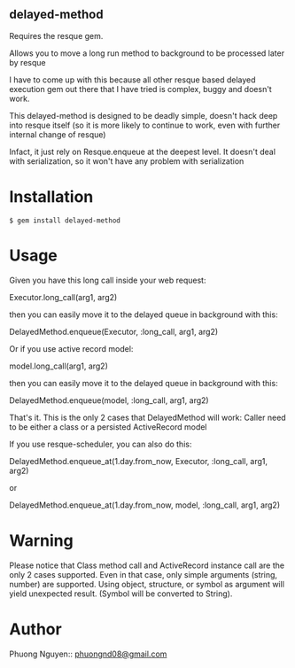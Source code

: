 delayed-method
---------------

Requires the resque gem.

Allows you to move a long run method to background to be processed later by resque

I have to come up with this because all other resque based delayed execution gem out there that I have tried is complex, buggy and doesn't work.

This delayed-method is designed to be deadly simple, doesn't hack deep into resque itself (so it is more likely to continue to work, even with further internal change of resque)

Infact, it just rely on Resque.enqueue at the deepest level. It doesn't deal with serialization, so it won't have any problem with serialization

Installation
============

    $ gem install delayed-method


Usage
============

  Given you have this long call inside your web request:

Executor.long_call(arg1, arg2)

  then you can easily move it to the delayed queue in background with this:

DelayedMethod.enqueue(Executor, :long_call, arg1, arg2)

  Or if you use active record model:

model.long_call(arg1, arg2)

  then you can easily move it to the delayed queue in background with this:

DelayedMethod.enqueue(model, :long_call, arg1, arg2)

That's it. This is the only 2 cases that DelayedMethod will work: Caller
need to be either a class or a persisted ActiveRecord model

If you use resque-scheduler, you can also do this:

  DelayedMethod.enqueue_at(1.day.from_now, Executor, :long_call, arg1, arg2)

or

  DelayedMethod.enqueue_at(1.day.from_now, model, :long_call, arg1, arg2)

Warning
===========

Please notice that Class method call and ActiveRecord instance call are the only 2 cases supported.
Even in that case, only simple arguments (string, number) are supported.
Using object, structure, or symbol as argument will yield unexpected result. (Symbol will be converted to String).

Author
=====

Phuong Nguyen:: phuongnd08@gmail.com
